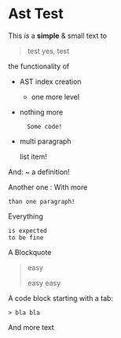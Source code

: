 # Ast Test

This _is_ a **simple** & small text to
 
> test
> yes, test

the functionality of

* AST index creation
    - one more level
    
* nothing more

        Some code!

* multi
  paragraph
  
  list item!

And:
  ~ a definition!
  
Another one
:   With more

    than one paragraph!

Everything

    is expected
    to be fine
    
A Blockquote

> easy
>
> easy easy

A code block starting with a tab:

	> bla bla

And more text